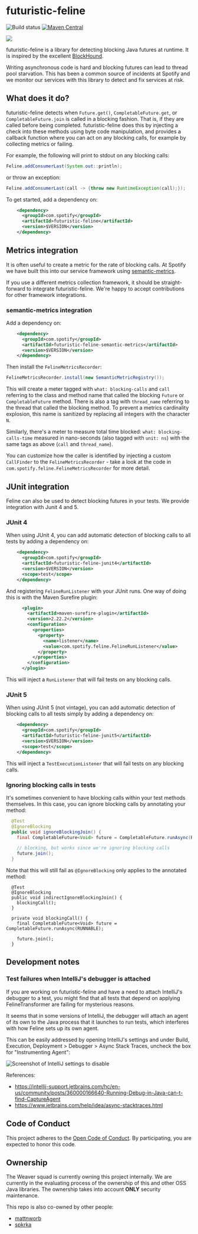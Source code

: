 # futuristic-feline

![Build status](https://github.com/spotify/futuristic-feline/actions/workflows/maven.yml/badge.svg)
[![Maven Central](https://maven-badges.herokuapp.com/maven-central/com.spotify/futuristic-feline/badge.svg)](https://maven-badges.herokuapp.com/maven-central/com.spotify/futuristic-feline)

![](images/future-is-ours.jpg)

futuristic-feline is a library for detecting blocking Java futures at runtime. It is inspired by the excellent [BlockHound](https://github.com/reactor/BlockHound).

Writing asynchronous code is hard and blocking futures can lead to thread pool starvation. This has been a common source of incidents at Spotify and we monitor our services with this library to detect and fix services at risk.

## What does it do?

futuristic-feline detects when `Future.get()`, `CompletableFuture.get`, or `CompletableFuture.join` is called in a blocking fashion. That is, if they are called before being completed. futuristic-feline does this by injecting a check into these methods using byte code manipulation, and provides a callback function where you can act on any blocking calls, for example by collecting metrics or failing.

For example, the following will print to stdout on any blocking calls:

```java
Feline.addConsumerLast(System.out::println);
```

or throw an exception:

```java
Feline.addConsumerLast(call -> {throw new RuntimeException(call);});
```

To get started, add a dependency on:

```xml
    <dependency>
      <groupId>com.spotify</groupId>
      <artifactId>futuristic-feline</artifactId>
      <version>$VERSION</version>
    </dependency>
```

## Metrics integration

It is often useful to create a metric for the rate of blocking calls. At Spotify we have built this into our service framework using [semantic-metrics](https://github.com/spotify/semantic-metrics).

If you use a different metrics collection framework, it should be straight-forward to integrate futuristic-feline. We're happy to accept contributions for other framework integrations.

### semantic-metrics integration

Add a dependency on:

```xml
    <dependency>
      <groupId>com.spotify</groupId>
      <artifactId>futuristic-feline-semantic-metrics</artifactId>
      <version>$VERSION</version>
    </dependency>
```

Then install the `FelineMetricsRecorder`:

```java
FelineMetricsRecorder.install(new SemanticMetricRegistry());
```

This will create a meter tagged with `what: blocking-calls` and `call`
referring to the class and method name that called the blocking
`Future` or `CompletableFuture` method.
There is also a tag with `thread_name` referring to the thread that called
the blocking method. To prevent a metrics cardinality explosion, this
name is sanitized by replacing all integers with the character `N`.

Similarly, there's a meter to measure total time blocked:
`what: blocking-calls-time` measured in nano-seconds (also tagged with `unit: ns`) 
with the same tags as above (`call` and `thread_name`).

You can customize how the caller is identified by
injecting a custom `CallFinder` to the `FelineMetricsRecorder` - take a look at the
code in `com.spotify.feline.FelineMetricsRecorder` for more detail.

## JUnit integration

Feline can also be used to detect blocking futures in your tests. We provide integration with Junit 4 and 5.

### JUnit 4

When using JUnit 4, you can add automatic detection of blocking calls to all tests by adding a dependency on:

```xml
    <dependency>
      <groupId>com.spotify</groupId>
      <artifactId>futuristic-feline-junit4</artifactId>
      <version>$VERSION</version>
      <scope>test</scope>
    </dependency>
```

And registering `FelineRunListener` with your JUnit runs. One way of doing this is with the Maven Surefire plugin:

```xml
      <plugin>
        <artifactId>maven-surefire-plugin</artifactId>
        <version>2.22.2</version>
        <configuration>
          <properties>
            <property>
              <name>listener</name>
              <value>com.spotify.feline.FelineRunListener</value>
            </property>
          </properties>
        </configuration>
      </plugin>
```

This will inject a `RunListener` that will fail tests on any blocking calls.

### JUnit 5

When using JUnit 5 (not vintage), you can add automatic detection of blocking calls to all tests simply by adding a dependency on:

```xml
    <dependency>
      <groupId>com.spotify</groupId>
      <artifactId>futuristic-feline-junit5</artifactId>
      <version>$VERSION</version>
      <scope>test</scope>
    </dependency>
```

This will inject a `TestExecutionListener` that will fail tests on any blocking calls.

### Ignoring blocking calls in tests

It's sometimes convenient to have blocking calls within your test methods themselves. In this case, you can ignore blocking calls by annotating your method:

```java
  @Test
  @IgnoreBlocking
  public void ignoreBlockingJoin() {
    final CompletableFuture<Void> future = CompletableFuture.runAsync(RUNNABLE);

    // blocking, but works since we're ignoring blocking calls
    future.join();
  }
```

Note that this will still fail as `@IgnoreBlocking` only applies to the annotated method:

```
  @Test
  @IgnoreBlocking
  public void indirectIgnoreBlockingJoin() {
    blockingCall();
  }

  private void blockingCall() {
    final CompletableFuture<Void> future = CompletableFuture.runAsync(RUNNABLE);

    future.join();
  }
```


## Development notes

### Test failures when IntelliJ's debugger is attached

If you are working on futuristic-feline and have a need to attach IntelliJ's debugger to a test, you might find that all tests that depend on applying FelineTransformer are failing for mysterious reasons.

It seems that in some versions of IntelliJ, the debugger will attach an agent of its own to the Java process that it launches to run tests, which interferes with how Feline sets up its own agent.

This can be easily addressed by opening IntelliJ's settings and under Build, Execution, Deployment > Debugger > Async Stack Traces, uncheck the box for "Instrumenting Agent":

![Screenshot of IntelliJ settings to disable](images/intellij-settings.png)

References:
- https://intellij-support.jetbrains.com/hc/en-us/community/posts/360000166640-Running-Debug-in-Java-can-t-find-CaptureAgent
- https://www.jetbrains.com/help/idea/async-stacktraces.html


## Code of Conduct

This project adheres to the [Open Code of Conduct][code-of-conduct]. By participating, you are expected to honor this code.

[code-of-conduct]: https://github.com/spotify/code-of-conduct/blob/master/code-of-conduct.md

## Ownership

The Weaver squad is currently owning this project internally.
We are currently in the evaluating process of the ownership of this and other OSS Java libraries.
The ownership takes into account **ONLY** security maintenance.

This repo is also co-owned by other people:

* [mattnworb](https://github.com/mattnworb)
* [spkrka](https://github.com/spkrka)